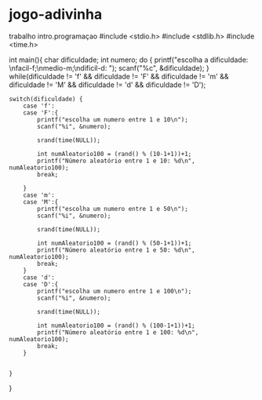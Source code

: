 # jogo-adivinha
trabalho intro.programaçao
#include <stdio.h>
#include <stdlib.h>
#include <time.h>

int main(){
	char dificuldade;
	int numero;
	do {
       printf("escolha a dificuldade: \nfacil-f;\nmedio-m;\ndificil-d: ");
       scanf("%c", &dificuldade);
   } while(dificuldade != 'f' && dificuldade != 'F' &&
             dificuldade != 'm' && dificuldade != 'M' &&
             dificuldade != 'd' && dificuldade != 'D');


    switch(dificuldade) {
        case 'f':
        case 'F':{
            printf("escolha um numero entre 1 e 10\n");
            scanf("%i", &numero);

            srand(time(NULL));

            int numAleatorio100 = (rand() % (10-1+1))+1;
            printf("Número aleatório entre 1 e 10: %d\n", numAleatorio100);
            break;

        }
        case 'm':
        case 'M':{
            printf("escolha um numero entre 1 e 50\n");
            scanf("%i", &numero);

            srand(time(NULL));

            int numAleatorio100 = (rand() % (50-1+1))+1;
            printf("Número aleatório entre 1 e 50: %d\n", numAleatorio100);
            break;
        }
        case 'd':
        case 'D':{
            printf("escolha um numero entre 1 e 100\n");
            scanf("%i", &numero);

            srand(time(NULL));

            int numAleatorio100 = (rand() % (100-1+1))+1;
            printf("Número aleatório entre 1 e 100: %d\n", numAleatorio100);
            break;
        }


    }

}
